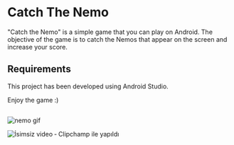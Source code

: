 # Catch The Nemo 

"Catch the Nemo" is a simple game that you can play on Android. The objective of the game is to catch the Nemos that appear on the screen and increase your score.

## Requirements
This project has been developed using Android Studio.

Enjoy the game :)

##

![nemo gif](https://github.com/seymaozerr/catch-the-nemo/assets/118622171/2dff45bc-3cd2-4afe-955f-fda35cfabc2b)


![İsimsiz video ‐ Clipchamp ile yapıldı](https://github.com/seymaozerr/catch-the-nemo/assets/118622171/d204acdd-1f7d-47a0-bad6-82c5f376ef6e)








